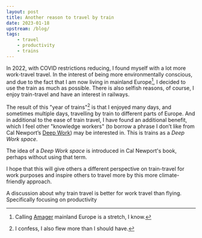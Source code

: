 ```yaml
---
layout: post
title: Another reason to travel by train
date: 2023-01-18
upstream: /blog/
tags: 
    - travel
    - productivity
    - trains
---
```


In 2022, with COVID restrictions reducing, I found myself with a lot more work-travel travel. 
In the interest of being more environmentally conscious, and due to the fact that I am now living in mainland Europe[^1], I decided to use the train as much as possible. 
There is also selfish reasons, of course, I enjoy train-travel and have an interest in railways.

The result of this "year of trains"[^2] is that I enjoyed many days, and sometimes multiple days, travelling by train to different parts of Europe. 
And in additional to the ease of train travel, I have found an additional benefit, which I feel other "knowledge workers" (to borrow a phrase I don’t like from Cal Newport’s [Deep Work](https://mccluskey.scot/2022/12/21/thoughts-on-deep-work.html)) may be interested in. 
This is trains as a *Deep Work space*. 

The idea of a *Deep Work space* is introduced in Cal Newport's book, perhaps without using that term. 


I hope that this will give others a different perspective on train-travel for work purposes and inspire others to travel more by this more climate-friendly approach. 





A discussion about why train travel is better for work travel than flying.
Specifically focusing on productivity

[^1]: Calling [Amager](https://en.wikipedia.org/wiki/Amager) mainland Europe is a stretch, I know. 
[^2]: I confess, I also flew more than I should have.